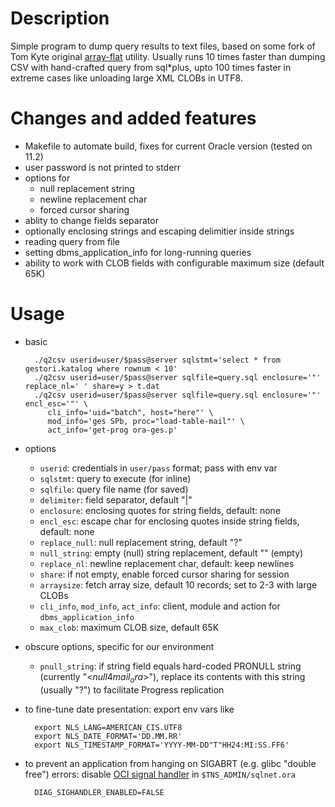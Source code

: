 # Description

Simple program to dump query results to text files, based on some fork of Tom Kyte 
original [array-flat][kyte-flat] utility. Usually runs 10 times faster than dumping
CSV with hand-crafted query from sql*plus, upto 100 times faster in extreme cases
like unloading large XML CLOBs in UTF8.

[kyte-flat]: https://asktom.oracle.com/pls/asktom/f?p=100:11:0::::P11_QUESTION_ID:459020243348

# Changes and added features
- Makefile to automate build, fixes for current Oracle version (tested on 11.2)
- user password is not printed to stderr
- options for 
    - null replacement string
    - newline replacement char
    - forced cursor sharing
- ablity to change fields separator
- optionally enclosing strings and escaping delimitier inside strings
- reading query from file
- setting dbms_application_info for long-running queries
- ability to work with CLOB fields with configurable maximum size (default 65K)

# Usage
- basic

        ./q2csv userid=user/$pass@server sqlstmt='select * from gestori.katalog where rownum < 10'  
        ./q2csv userid=user/$pass@server sqlfile=query.sql enclosure='"' replace_nl=' ' share=y > t.dat
        ./q2csv userid=user/$pass@server sqlfile=query.sql enclosure='"' encl_esc='"' \
           cli_info='uid="batch", host="here"' \ 
           mod_info='ges SPb, proc="load-table-mail"' \
           act_info='get-prog ora-ges.p'

- options
    - `userid`: credentials in `user/pass` format; pass with env var
    - `sqlstmt`: query to execute (for inline)
    - `sqlfile`: query file name (for saved)
    - `delimiter`: field separator, default "|"
    - `enclosure`: enclosing quotes for string fields, default: none
    - `encl_esc`: escape char for enclosing quotes inside string fields, default: none
    - `replace_null`: null replacement string, default "?"
    - `null_string`: empty (null) string replacement, default "" (empty)
    - `replace_nl`: newline replacement char, default: keep newlines
    - `share`: if not empty, enable forced cursor sharing for session
    - `arraysize`: fetch array size, default 10 records; set to 2-3 with large CLOBs
    - `cli_info`, `mod_info`, `act_info`: client, module and action for `dbms_application_info`
    - `max_clob`: maximum CLOB size, default 65K
- obscure options, specific for our environment
    - `pnull_string`: if string field equals hard-coded PRONULL string (currently "<$null4mail_ora$>"),
      replace its contents with this string (usually "?") to facilitate Progress replication
- to fine-tune date presentation: export env vars like

        export NLS_LANG=AMERICAN_CIS.UTF8
        export NLS_DATE_FORMAT='DD.MM.RR'
        export NLS_TIMESTAMP_FORMAT='YYYY-MM-DD"T"HH24:MI:SS.FF6'

- to prevent an application from hanging on SIGABRT (e.g. glibc "double free") errors: disable
  [OCI signal handler][oci-faults] in `$TNS_ADMIN/sqlnet.ora`

        DIAG_SIGHANDLER_ENABLED=FALSE

[oci-faults]: https://docs.oracle.com/cd/E18283_01/appdev.112/e10646/oci10new.htm#CHDCIAHJ
